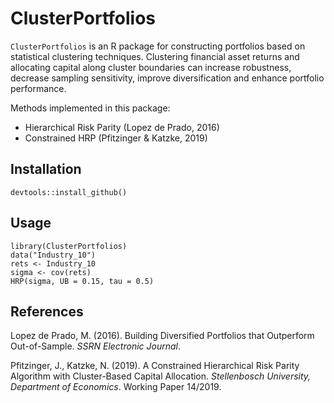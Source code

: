 # ClusterPortfolios

`ClusterPortfolios` is an R package for constructing portfolios based on statistical clustering techniques. Clustering financial asset returns and allocating capital along cluster boundaries can increase robustness, decrease sampling sensitivity, improve diversification and enhance portfolio performance.

Methods implemented in this package:

 - Hierarchical Risk Parity (Lopez de Prado, 2016)
 - Constrained HRP (Pfitzinger & Katzke, 2019)
	
## Installation

```
devtools::install_github()
```

## Usage

```
library(ClusterPortfolios)
data("Industry_10")
rets <- Industry_10
sigma <- cov(rets)
HRP(sigma, UB = 0.15, tau = 0.5)
```

## References

Lopez de Prado, M. (2016).
Building Diversified Portfolios that Outperform Out-of-Sample.
 _SSRN Electronic Journal_.

Pfitzinger, J., Katzke, N. (2019).
A Constrained Hierarchical Risk Parity Algorithm with Cluster-Based Capital Allocation.
_Stellenbosch University, Department of Economics_. Working Paper 14/2019.